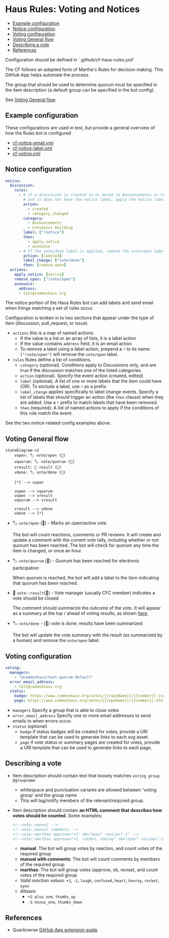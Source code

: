 # Haus Rules: Voting and Notices

- [Example configuration](#example-configuration)
- [Notice configuration](#notice-configuration)
- [Voting configuration](#voting-configuration)
- [Voting General flow](#voting-general-flow)
- [Describing a vote](#describing-a-vote)
- [References](#references)

Configuration should be defined in `.github/cf-haus-rules.yml'

The CF follows an adapted form of Martha's Rules for decision making. This GitHub App helps automate the process.

The group that should be used to determine quorum must be specified in the item description (a default group can be specified in the bot config).

See [Voting General flow](#voting-general-flow).

## Example configuration

These configurations are used in test, but provide a general overview of how the Rules bot is configured

- [cf-notice-email.yml](src/test/resources/cf-notice-email.yml)
- [cf-notice-label.yml](src/test/resources/cf-notice-label.yml)
- [cf-voting.yml](src/test/resources/cf-voting.yml)

## Notice configuration

```yaml
notice:
  discussion:
    rules:
      - # If a discussion is created in or moved to Announcements or Consensus Building
        # and it does not have the notice label, apply the notice label
        action:
          - created
          - category_changed
        category:
          - Announcements
          - Consensus Building
        label: ["!notice"]
        then:
          - apply_notice
          - announce
      - # If the vote/done label is applied, remove the vote/open label
        action: [labeled]
        label_change: ["vote/done"]
        then: [remove_open]
  actions:
    apply_notice: [notice]
    remove_open: ["!vote/open"]
    announce:
      address:
      - test@commonhaus.org
```

The notice portion of the Haus Rules bot can add labels and send email when things matching a set of rules occur.

Configuration is broken in to two sections that appear under the type of item (discussion, pull_request, or issue).

- `actions` this is a map of named actions.
    - If the value is a list or an array of lists, it is a label action
    - If the value contains `address` field, it is an email action.
    - To remove a label using a label action, prepend a `!` to its name: `["!vote/open"]` will remove the `vote/open` label.
- `rules` Rules define a list of conditions.
    - `category` (optional). Conditions apply to Discussions only, and are true if the discussion matches one of the listed categories.
    - `action` (optional). Specify the event action (created, edited)
    - `label` (optional). A list of one or more labels that the item could have (OR). To exclude a label, use `!` as a prefix.
    - `label_change` applies specifically to label change events. Specify a list of labels that should trigger an action (the `then` clause) when they are added. Use a `!` prefix to match labels that have been removed.
    - `then` (required). A list of named actions to apply if the conditions of this rule match the event.

See the two notice-related config examples above.

## Voting General flow

```mermaid
stateDiagram-v2
    vopen: 🏷️ vote/open (👤)
    vquorum: 🏷️ vote/quorum (🤖)
    vresult: 📝 result (👤)
    vdone: 🏷️ vote/done (🤖)

    [*] --> vopen

    vopen --> vquorum
    vopen --> vresult
    vquorum --> vresult

    vresult --> vdone
    vdone --> [*]
```

- 🏷️ `vote/open` (👤) - Marks an open/active vote.

    The bot will count reactions, comments or PR reviews. It will create and update a comment with the current vote tally, including whether or not quorum has been reached. The bot will check for quorum any time the item is changed, or once an hour.

- 🏷️ `vote/quorum` (🤖) - Quorum has been reached for electronic participation

    When quorum is reached, the bot will add a label to the item indicating that quorum has been reached.

- 💬 `vote::result`(👤) - Vote manager (usually CFC member) indicates a vote should be closed

    The comment should summarize the outcome of the vote. It will appear as a summary at the top / ahead of voting results, as shown [here](https://www.commonhaus.org/votes/commonhaus/foundation/147.html).

- 🏷️ `vote/done` - (🤖) vote is done; results have been summarized

    The bot will update the vote summary with the result (as summarized by a human) and remove the `vote/open` label.

## Voting configuration

```yaml
voting:
  managers:
    - "@commonhaus/test-quorum-default"
  error_email_address:
    - test@commonhaus.org
  status:
    badge: https://www.commonhaus.org/votes/{{repoName}}/{{number}}.svg
    page: https://www.commonhaus.org/votes/{{repoName}}/{{number}}.html
```

- `managers` Specify a group that is able to close votes
- `error_email_address` Specify one or more email addresses to send emails to when errors occur.
- `status` (optional)
    - `badge` if status badges will be created for votes, provide a URI template that can be used to generate links to each svg asset.
    - `page` if vote status or summary pages are created for votes, provide a URI template that can be used to generate links to each page.

## Describing a vote

- Item description should contain text that loosely matches `voting group @groupname`
    - whitespace and punctuation variants are allowed between 'voting group' and the group name
    - This will tag/notify members of the relevant/required group.
- Item description should contain **an HTML comment that describes how votes should be counted**. Some examples:

    ```md
    <!--vote::manual -->
    <!--vote::manual comments -->
    <!--vote::marthas approve="+1" ok="eyes" revise="-1" -->
    <!--vote::marthas approve="+1, rocket, hooray" ok="eyes" revise="-1, confused" -->
    ```

    - **manual**: The bot will group votes by reaction, and count votes of the required group
    - **manual with comments**: The bot will count comments by members of the required group
    - **marthas**: The bot will group votes (approve, ok, revise), and count votes of the required group
    - *Valid reaction values:* `+1`, `-1`, `laugh`, `confused`, `heart`, `hooray`, `rocket`, `eyes`  
    - *Aliases:*
        - `+1`: `plus_one`, `thumbs_up`
        - `-1`: `minus_one`, `thumbs_down`

## References

- Quarkiverse [GitHub App extension guide](https://quarkiverse.github.io/quarkiverse-docs/quarkus-github-app/dev/index.html)
